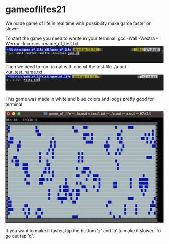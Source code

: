 # gameoflifes21
We made game of life in real time with possibility make game faster or slower

To start the game ypu need to whrite in your terminal:
    gcc -Wall -Wextra -Werror -lncurses <name_of_test.txt
![gcc_photo](pictures/gcc_photo.png)
Then we need to run ./a.out with one of the test file
    ./a.out <ur_test_name.txt
![a.out](pictures/a.out_photo.png)

This game was made in white and blue colors and loogs pretty good for terminal

![gameplay](pictures/Gameplay.png)

If you want to make it faster, tap the buttom 'z' and 'a' to make it slower. To go out tap 'q'.